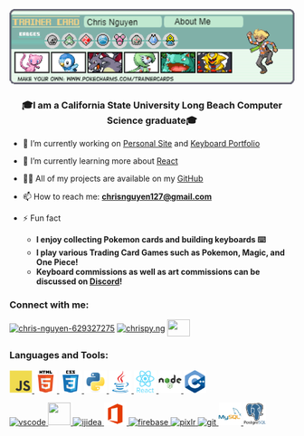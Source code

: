 <img src="Media/mybanner.png" width="1000"></img>
<!-- Banner generated on https://tcm.pokecharms.com/ -->

<!-- <h1 align="center">Hello There 👋, This is Chris Nguyen</h1> -->
<h3 align="center">🎓I am a California State University Long Beach Computer Science graduate🎓</h3>

- 🔭 I’m currently working on [Personal Site](https://github.com/Crisu07/PersonalSite) and [Keyboard Portfolio](https://github.com/Crisu07/KeebGallery)

- 🌱 I’m currently learning more about [React](https://reactjs.org/)

- 👨‍💻 All of my projects are available on my [GitHub](https://github.com/Crisu07)

- 📫 How to reach me: **chrisnguyen127@gmail.com**

- ⚡ Fun fact 
    - **I enjoy collecting Pokemon cards and building keyboards ⌨️**
    - **I play various Trading Card Games such as Pokemon, Magic, and One Piece!**
    - **Keyboard commissions as well as art commissions can be discussed on [Discord](https://discord.gg/t4q99vGpjh)!**

<h3 align="left">Connect with me:</h3>
<p align="left">
<a href="https://linkedin.com/in/chris-nguyen-629327275" target="blank"><img align="center" src="https://raw.githubusercontent.com/rahuldkjain/github-profile-readme-generator/master/src/images/icons/Social/linked-in-alt.svg" alt="chris-nguyen-629327275" height="30" width="40" /></a>
<a href="https://instagram.com/chrispy.ng" target="blank"><img align="center" src="https://raw.githubusercontent.com/rahuldkjain/github-profile-readme-generator/master/src/images/icons/Social/instagram.svg" alt="chrispy.ng" height="30" width="40" /></a>
<a href="https://www.youtube.com/@acrisu/videos" target="blank"><img align="center" src="https://raw.githubusercontent.com/rahuldkjain/github-profile-readme-generator/master/src/images/icons/Social/youtube.svg" height="30" width="40" /></a>
</p>

<!-- Ordered left to right most comfortable -->
<h3 align="left">Languages and Tools:</h3>
<p align="left"> <a href="https://developer.mozilla.org/en-US/docs/Web/JavaScript" target="_blank" rel="noreferrer"> <img src="https://raw.githubusercontent.com/devicons/devicon/master/icons/javascript/javascript-original.svg" alt="javascript" width="40" height="40"/> </a> <a href="https://www.w3.org/html/" target="_blank" rel="noreferrer"> <img src="https://raw.githubusercontent.com/devicons/devicon/master/icons/html5/html5-original-wordmark.svg" alt="html5" width="40" height="40"/> </a> <a href="https://www.w3schools.com/css/" target="_blank" rel="noreferrer"> <img src="https://raw.githubusercontent.com/devicons/devicon/master/icons/css3/css3-original-wordmark.svg" alt="css3" width="40" height="40"/> </a> <a href="https://www.python.org" target="_blank" rel="noreferrer"> <img src="https://raw.githubusercontent.com/devicons/devicon/master/icons/python/python-original.svg" alt="python" width="40" height="40"/> </a> <a href="https://www.java.com" target="_blank" rel="noreferrer"> <img src="https://raw.githubusercontent.com/devicons/devicon/master/icons/java/java-original.svg" alt="java" width="40" height="40"/> </a> <a href="https://reactjs.org/" target="_blank" rel="noreferrer"> <img src="https://raw.githubusercontent.com/devicons/devicon/master/icons/react/react-original-wordmark.svg" alt="react" width="40" height="40"/> </a> <a href="https://nodejs.org" target="_blank" rel="noreferrer"> <img src="https://raw.githubusercontent.com/devicons/devicon/master/icons/nodejs/nodejs-original-wordmark.svg" alt="nodejs" width="40" height="40"/> </a> <a href="https://www.w3schools.com/cpp/" target="_blank" rel="noreferrer"> <img src="https://raw.githubusercontent.com/devicons/devicon/master/icons/cplusplus/cplusplus-original.svg" alt="cplusplus" width="40" height="40"/> </a> </p>

<p align="left"> <a href="https://code.visualstudio.com/" target="_blank" rel="noreferrer"> <img src="https://images-eds-ssl.xboxlive.com/image?url=Q_rwcVSTCIytJ0KOzcjWTYtI_MIrVq4WfN7M.qN7gV3ayNiQeJK6Uxg366DH3bnRmVWMFBWWyXonVyp6x0RYE1elb_jkQQQH7FwsNBBqQO4iFrOIwXtaGkMjmrISfBfgMsCEGwIBPArmzCSVWYx1zA--&format=source" alt="vscode" width="40" height="40"/> </a> <a href="https://visualstudio.microsoft.com/vs/" target="_blank" rel="noreferrer"> <img src="https://upload.wikimedia.org/wikipedia/commons/thumb/2/2c/Visual_Studio_Icon_2022.svg/1200px-Visual_Studio_Icon_2022.svg.png" width="40" height="40"/> </a> <a href="https://www.jetbrains.com/idea/" target="_blank" rel="noreferrer"> <img src="https://upload.wikimedia.org/wikipedia/commons/thumb/9/9c/IntelliJ_IDEA_Icon.svg/1200px-IntelliJ_IDEA_Icon.svg.png" alt="ijidea" width="40" height="40"/> </a> <a href="https://www.microsoft.com/en-us/microsoft-365/products-apps-services" target="_blank" rel="noreferrer"> <img src="Media/office.png" alt="office" width="40" height="40"/> </a> <a href="https://pixlr.com/x/" target="_blank" rel="noreferrer"> <img src="https://store-images.s-microsoft.com/image/apps.34472.14132580457169469.0c9316d7-ed08-417e-8999-0395e463de58.4cce4a68-ea7b-4d4a-8ac2-a0050d18412e" alt="firebase" width="40" height="40"/> </a> <a href="https://firebase.google.com/" target="_blank" rel="noreferrer"> <img src="https://www.vectorlogo.zone/logos/firebase/firebase-icon.svg" alt="pixlr" width="40" height="40"/> </a> <a href="https://git-scm.com/" target="_blank" rel="noreferrer"> <img src="https://www.vectorlogo.zone/logos/git-scm/git-scm-icon.svg" alt="git" width="40" height="40"/> </a> <a href="https://www.mysql.com/" target="_blank" rel="noreferrer"> <img src="https://raw.githubusercontent.com/devicons/devicon/master/icons/mysql/mysql-original-wordmark.svg" alt="mysql" width="40" height="40"/> </a> <a href="https://www.postgresql.org" target="_blank" rel="noreferrer"> <img src="https://raw.githubusercontent.com/devicons/devicon/master/icons/postgresql/postgresql-original-wordmark.svg" alt="postgresql" width="40" height="40"/> </a> </p>

<!-- 
    Generated by : https://rahuldkjain.github.io/gh-profile-readme-generator/ 
-->
